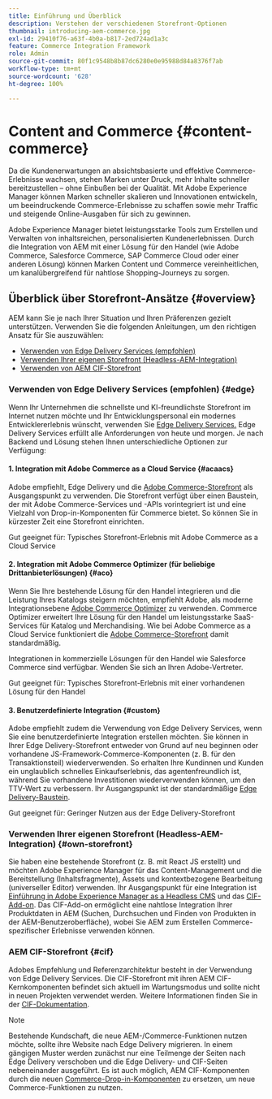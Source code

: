 ```yaml
---
title: Einführung und Überblick
description: Verstehen der verschiedenen Storefront-Optionen
thumbnail: introducing-aem-commerce.jpg
exl-id: 29410f76-a63f-4b0a-b817-2ed724ad1a3c
feature: Commerce Integration Framework
role: Admin
source-git-commit: 80f1c9548b8b87dc6280e0e95988d84a8376f7ab
workflow-type: tm+mt
source-wordcount: '628'
ht-degree: 100%

---
```



# Content and Commerce {#content-commerce}

Da die Kundenerwartungen an absichtsbasierte und effektive Commerce-Erlebnisse wachsen, stehen Marken unter Druck, mehr Inhalte schneller bereitzustellen – ohne Einbußen bei der Qualität. Mit Adobe Experience Manager können Marken schneller skalieren und Innovationen entwickeln, um beeindruckende Commerce-Erlebnisse zu schaffen sowie mehr Traffic und steigende Online-Ausgaben für sich zu gewinnen.

Adobe Experience Manager bietet leistungsstarke Tools zum Erstellen und Verwalten von inhaltsreichen, personalisierten Kundenerlebnissen. Durch die Integration von AEM mit einer Lösung für den Handel (wie Adobe Commerce, Salesforce Commerce, SAP Commerce Cloud oder einer anderen Lösung) können Marken Content und Commerce vereinheitlichen, um kanalübergreifend für nahtlose Shopping-Journeys zu sorgen.

## Überblick über Storefront-Ansätze {#overview}

AEM kann Sie je nach Ihrer Situation und Ihren Präferenzen gezielt unterstützen. Verwenden Sie die folgenden Anleitungen, um den richtigen Ansatz für Sie auszuwählen:

* [Verwenden von Edge Delivery Services (empfohlen)](#edge)
* [Verwenden Ihrer eigenen Storefront (Headless-AEM-Integration)](#own-storefront)
* [Verwenden von AEM CIF-Storefront](#cif)

### Verwenden von Edge Delivery Services (empfohlen) {#edge}

Wenn Ihr Unternehmen die schnellste und KI-freundlichste Storefront im Internet nutzen möchte und Ihr Entwicklungspersonal ein modernes Entwicklererlebnis wünscht, verwenden Sie [Edge Delivery Services.](../edge/overview.md) Edge Delivery Services erfüllt alle Anforderungen von heute und morgen. Je nach Backend und Lösung stehen Ihnen unterschiedliche Optionen zur Verfügung:

#### &#x200B;1. Integration mit Adobe Commerce as a Cloud Service {#acaacs}

Adobe empfiehlt, Edge Delivery und die [Adobe Commerce-Storefront](https://experienceleague.adobe.com/developer/commerce/storefront/) als Ausgangspunkt zu verwenden. Die Storefront verfügt über einen Baustein, der mit Adobe Commerce-Services und -APIs vorintegriert ist und eine Vielzahl von Drop-in-Komponenten für Commerce bietet. So können Sie in kürzester Zeit eine Storefront einrichten.

Gut geeignet für: Typisches Storefront-Erlebnis mit Adobe Commerce as a Cloud Service

#### &#x200B;2. Integration mit Adobe Commerce Optimizer (für beliebige Drittanbieterlösungen) {#aco}

Wenn Sie Ihre bestehende Lösung für den Handel integrieren und die Leistung Ihres Katalogs steigern möchten, empfiehlt Adobe, als moderne Integrationsebene [Adobe Commerce Optimizer](https://experienceleague.adobe.com/de/docs/commerce-learn/tutorials/adobe-commerce-optimizer/overview) zu verwenden. Commerce Optimizer erweitert Ihre Lösung für den Handel um leistungsstarke SaaS-Services für Katalog und Merchandising. Wie bei Adobe Commerce as a Cloud Service funktioniert die [Adobe Commerce-Storefront](https://experienceleague.adobe.com/developer/commerce/storefront/) damit standardmäßig.

Integrationen in kommerzielle Lösungen für den Handel wie Salesforce Commerce sind verfügbar. Wenden Sie sich an Ihren Adobe-Vertreter.

Gut geeignet für: Typisches Storefront-Erlebnis mit einer vorhandenen Lösung für den Handel

#### &#x200B;3. Benutzerdefinierte Integration {#custom}

Adobe empfiehlt zudem die Verwendung von Edge Delivery Services, wenn Sie eine benutzerdefinierte Integration erstellen möchten. Sie können in Ihrer Edge Delivery-Storefront entweder von Grund auf neu beginnen oder vorhandene JS-Framework-Commerce-Komponenten (z. B. für den Transaktionsteil) wiederverwenden. So erhalten Ihre Kundinnen und Kunden ein unglaublich schnelles Einkaufserlebnis, das agentenfreundlich ist, während Sie vorhandene Investitionen wiederverwenden können, um den TTV-Wert zu verbessern. Ihr Ausgangspunkt ist der standardmäßige [Edge Delivery-Baustein](https://www.aem.live/developer/tutorial).

Gut geeignet für: Geringer Nutzen aus der Edge Delivery-Storefront

### Verwenden Ihrer eigenen Storefront (Headless-AEM-Integration) {#own-storefront}

Sie haben eine bestehende Storefront (z. B. mit React JS erstellt) und möchten Adobe Experience Manager für das Content-Management und die Bereitstellung (Inhaltsfragmente), Assets und kontextbezogene Bearbeitung (universeller Editor) verwenden. Ihr Ausgangspunkt für eine Integration ist [Einführung in Adobe Experience Manager as a Headless CMS](https://experienceleague.adobe.com/de/docs/experience-manager-cloud-service/content/headless/introduction) und das [CIF-Add-on](https://experienceleague.adobe.com/en/docs/experience-manager-cloud-service/content/content-and-commerce/storefront/authoring/enrich-product-associated-content). Das CIF-Add-on ermöglicht eine nahtlose Integration Ihrer Produktdaten in AEM (Suchen, Durchsuchen und Finden von Produkten in der AEM-Benutzeroberfläche), wobei Sie AEM zum Erstellen Commerce-spezifischer Erlebnisse verwenden können.

### AEM CIF-Storefront {#cif}

Adobes Empfehlung und Referenzarchitektur besteht in der Verwendung von Edge Delivery Services. Die CIF-Storefront mit ihren AEM CIF-Kernkomponenten befindet sich aktuell im Wartungsmodus und sollte nicht in neuen Projekten verwendet werden. Weitere Informationen finden Sie in der [CIF-Dokumentation](/help/commerce-cloud/cif-storefront/introduction.md).

>[!NOTE]
>
>Bestehende Kundschaft, die neue AEM-/Commerce-Funktionen nutzen möchte, sollte ihre Website nach Edge Delivery migrieren. In einem gängigen Muster werden zunächst nur eine Teilmenge der Seiten nach Edge Delivery verschoben und die Edge Delivery- und CIF-Seiten nebeneinander ausgeführt. Es ist auch möglich, AEM CIF-Komponenten durch die neuen [Commerce-Drop-in-Komponenten](https://experienceleague.adobe.com/developer/commerce/storefront/dropins/all/introduction/) zu ersetzen, um neue Commerce-Funktionen zu nutzen.
